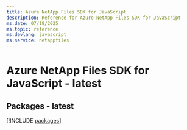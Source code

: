 ```yaml
---
title: Azure NetApp Files SDK for JavaScript
description: Reference for Azure NetApp Files SDK for JavaScript
ms.date: 07/18/2025
ms.topic: reference
ms.devlang: javascript
ms.service: netappfiles
---
```

# Azure NetApp Files SDK for JavaScript - latest
## Packages - latest
[!INCLUDE [packages](netapp-files-index.md)]